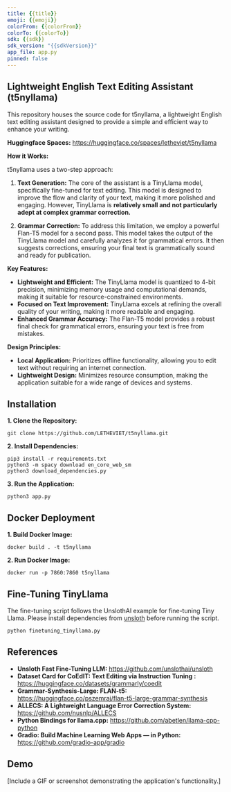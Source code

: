 ```yaml
---
title: {{title}}
emoji: {{emoji}}
colorFrom: {{colorFrom}}
colorTo: {{colorTo}}
sdk: {{sdk}}
sdk_version: "{{sdkVersion}}"
app_file: app.py
pinned: false
---
```



## Lightweight English Text Editing Assistant (t5nyllama)
This repository houses the source code for t5nyllama, a lightweight English text editing assistant designed to provide a simple and efficient way to enhance your writing.

**Huggingface Spaces:**
https://huggingface.co/spaces/letheviet/t5nyllama

**How it Works:**

t5nyllama uses a two-step approach:

1. **Text Generation:** The core of the assistant is a TinyLlama model, specifically fine-tuned for text editing. This model is designed to improve the flow and clarity of your text, making it more polished and engaging. However, TinyLlama is **relatively small and not particularly adept at complex grammar correction.** 

2. **Grammar Correction:** To address this limitation, we employ a powerful Flan-T5 model for a second pass. This model takes the output of the TinyLlama model and carefully analyzes it for grammatical errors. It then suggests corrections, ensuring your final text is grammatically sound and ready for publication.

**Key Features:**

* **Lightweight and Efficient:** The TinyLlama model is quantized to 4-bit precision, minimizing memory usage and computational demands, making it suitable for resource-constrained environments.
* **Focused on Text Improvement:** TinyLlama excels at refining the overall quality of your writing, making it more readable and engaging.
* **Enhanced Grammar Accuracy:** The Flan-T5 model provides a robust final check for grammatical errors, ensuring your text is free from mistakes.


**Design Principles:**

* **Local Application:**  Prioritizes offline functionality, allowing you to edit text without requiring an internet connection.
* **Lightweight Design:**  Minimizes resource consumption, making the application suitable for a wide range of devices and systems.

## Installation

**1. Clone the Repository:**
```shell
git clone https://github.com/LETHEVIET/t5nyllama.git
```

**2. Install Dependencies:**
```shell
pip3 install -r requirements.txt
python3 -m spacy download en_core_web_sm
python3 download_dependencies.py
```

**3. Run the Application:**
```shell
python3 app.py
```

## Docker Deployment

**1. Build Docker Image:**
```shell
docker build . -t t5nyllama
```

**2. Run Docker Image:**
```shell
docker run -p 7860:7860 t5nyllama 
```

## Fine-Tuning TinyLlama

The fine-tuning script follows the UnslothAI example for fine-tuning Tiny Llama. Please install dependencies from [unsloth](https://github.com/unslothai/unsloth) before running the script.

```shell
python finetuning_tinyllama.py
```

## References

* **Unsloth Fast Fine-Tuning LLM:** https://github.com/unslothai/unsloth
* **Dataset Card for CoEdIT: Text Editing via Instruction Tuning :** https://huggingface.co/datasets/grammarly/coedit
* **Grammar-Synthesis-Large: FLAN-t5:** https://huggingface.co/pszemraj/flan-t5-large-grammar-synthesis
* **ALLECS: A Lightweight Language Error Correction System:** https://github.com/nusnlp/ALLECS 
* **Python Bindings for llama.cpp:** https://github.com/abetlen/llama-cpp-python
* **Gradio: Build Machine Learning Web Apps — in Python:** https://github.com/gradio-app/gradio
## Demo

[Include a GIF or screenshot demonstrating the application's functionality.]
